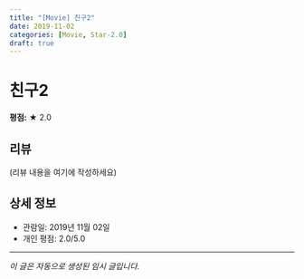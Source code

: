 ```yaml
---
title: "[Movie] 친구2"
date: 2019-11-02
categories: [Movie, Star-2.0]
draft: true
---
```


# 친구2

**평점:** ★ 2.0

## 리뷰

(리뷰 내용을 여기에 작성하세요)

## 상세 정보

- 관람일: 2019년 11월 02일
- 개인 평점: 2.0/5.0

---

*이 글은 자동으로 생성된 임시 글입니다.*
